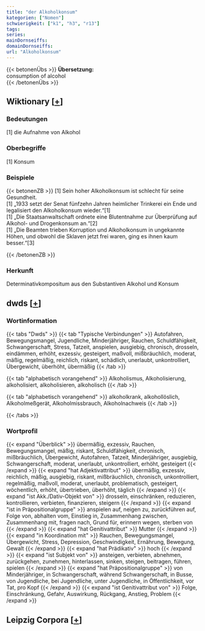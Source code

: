 ```yaml
---
title: "der Alkoholkonsum"
kategorien: ["Nomen"]
schwierigkeit: ["k1", "h3", "r13"]
tags:
series:
mainDornseiffs:
domainDornseiffs:
url: "Alkoholkonsum"
---
```


{{< betonenÜbs >}}
**Übersetzung:**  
consumption of alcohol  
{{< /betonenÜbs >}}

## Wiktionary [[+](https://de.wiktionary.org/wiki/Alkoholkonsum)]

### Bedeutungen
[1] die Aufnahme von Alkohol  

### Oberbegriffe
[1] Konsum  

### Beispiele
{{< betonenZB >}}
[1] Sein hoher Alkoholkonsum ist schlecht für seine Gesundheit.  
[1] „1933 setzt der Senat fünfzehn Jahren heimlicher Trinkerei ein Ende und legalisiert den Alkoholkonsum wieder.“[1]  
[1] „Die Staatsanwaltschaft ordnete eine Blutentnahme zur Überprüfung auf Alkohol- und Drogenkonsum an.“[2]  
[1] „Die Beamten trieben Korruption und Alkoholkonsum in ungekannte Höhen, und obwohl die Sklaven jetzt frei waren, ging es ihnen kaum besser.“[3]  

{{< /betonenZB >}}
### Herkunft
Determinativkompositum aus den Substantiven Alkohol und Konsum  



## dwds [[+](https://www.dwds.de/wb/Alkoholkonsum)]

### Wortinformation
{{< tabs "Dwds" >}}
{{< tab "Typische Verbindungen" >}}
Autofahren, Bewegungsmangel, Jugendliche, Minderjähriger, Rauchen, Schuldfähigkeit, Schwangerschaft, Stress, Tatzeit, anspielen, ausgiebig, chronisch, drosseln, eindämmen, erhöht, exzessiv, gesteigert, maßvoll, mißbräuchlich, moderat, mäßig, regelmäßig, reichlich, riskant, schädlich, unerlaubt, unkontrolliert, Übergewicht, überhöht, übermäßig
{{< /tab >}}

{{< tab "alphabetisch vorangehend" >}}
Alkoholismus, Alkoholisierung, alkoholisiert, alkoholisieren, alkoholisch
{{< /tab >}}

{{< tab "alphabetisch vorangehend" >}}
alkoholkrank, alkohollöslich, Alkoholmeßgerät, Alkoholmissbrauch, Alkoholnachweis
{{< /tab >}}

{{< /tabs >}}

### Wortprofil
{{< expand "Überblick" >}} übermäßig, exzessiv, Rauchen, Bewegungsmangel, mäßig, riskant, Schuldfähigkeit, chronisch, mißbräuchlich, Übergewicht, Autofahren, Tatzeit, Minderjähriger, ausgiebig, Schwangerschaft, moderat, unerlaubt, unkontrolliert, erhöht, gesteigert {{< /expand >}}
{{< expand "hat Adjektivattribut" >}} übermäßig, exzessiv, reichlich, mäßig, ausgiebig, riskant, mißbräuchlich, chronisch, unkontrolliert, regelmäßig, maßvoll, moderat, unerlaubt, problematisch, gesteigert, wöchentlich, erhöht, übertrieben, überhöht, täglich {{< /expand >}}
{{< expand "ist Akk./Dativ-Objekt von" >}} drosseln, einschränken, reduzieren, kontrollieren, verbieten, finanzieren, steigern {{< /expand >}}
{{< expand "ist in Präpositionalgruppe" >}} anspielen auf, neigen zu, zurückführen auf, Folge von, abhalten vom, Einstieg in, Zusammenhang zwischen, Zusammenhang mit, fragen nach, Grund für, erinnern wegen, sterben von {{< /expand >}}
{{< expand "hat Genitivattribut" >}} Mutter {{< /expand >}}
{{< expand "in Koordination mit" >}} Rauchen, Bewegungsmangel, Übergewicht, Stress, Depression, Geschwindigkeit, Ernährung, Bewegung, Gewalt {{< /expand >}}
{{< expand "hat Prädikativ" >}} hoch {{< /expand >}}
{{< expand "ist Subjekt von" >}} ansteigen, verbieten, abnehmen, zurückgehen, zunehmen, hinterlassen, sinken, steigen, beitragen, führen, spielen {{< /expand >}}
{{< expand "hat Präpositionalgruppe" >}} von Minderjähriger, in Schwangerschaft, während Schwangerschaft, in Busse, von Jugendliche, bei Jugendliche, unter Jugendliche, in Öffentlichkeit, vor Tat, pro Kopf {{< /expand >}}
{{< expand "ist Genitivattribut von" >}} Folge, Einschränkung, Gefahr, Auswirkung, Rückgang, Anstieg, Problem {{< /expand >}}

## Leipzig Corpora [[+](https://corpora.uni-leipzig.de/en/res?word=Alkoholkonsum&corpusId=deu_newscrawl-public_2018)]


